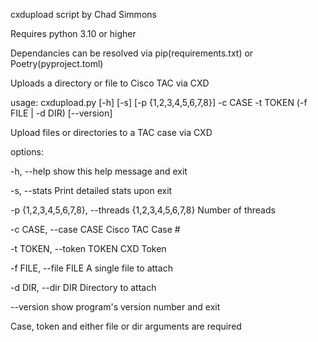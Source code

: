 cxdupload script by Chad Simmons

Requires python 3.10 or higher

Dependancies can be resolved via pip(requirements.txt) or Poetry(pyproject.toml)

Uploads a directory or file to Cisco TAC via CXD

usage: cxdupload.py [-h] [-s] [-p {1,2,3,4,5,6,7,8}] -c CASE -t TOKEN (-f FILE | -d DIR) [--version]

Upload files or directories to a TAC case via CXD

options:

  -h, --help            show this help message and exit
  
  -s, --stats           Print detailed stats upon exit
  
  -p {1,2,3,4,5,6,7,8}, --threads {1,2,3,4,5,6,7,8}
                        Number of threads
                        
  -c CASE, --case CASE  Cisco TAC Case #
  
  -t TOKEN, --token TOKEN
                        CXD Token
                        
  -f FILE, --file FILE  A single file to attach
  
  -d DIR, --dir DIR     Directory to attach
  
  --version             show program's version number and exit

Case, token and either file or dir arguments are required
